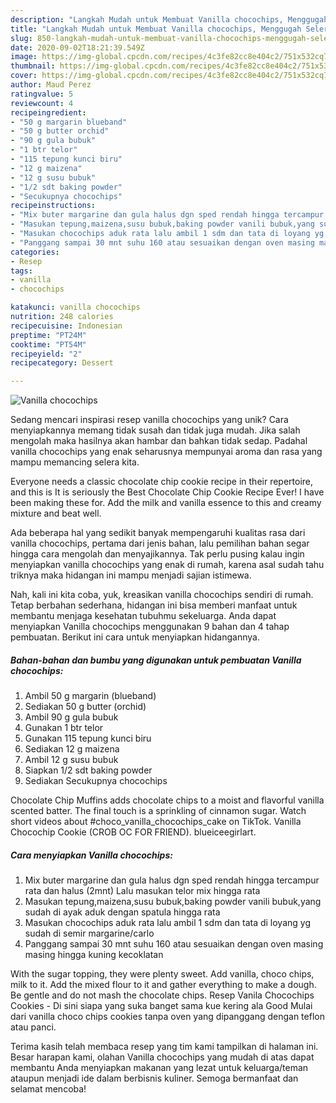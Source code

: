 ```yaml
---
description: "Langkah Mudah untuk Membuat Vanilla chocochips, Menggugah Selera"
title: "Langkah Mudah untuk Membuat Vanilla chocochips, Menggugah Selera"
slug: 850-langkah-mudah-untuk-membuat-vanilla-chocochips-menggugah-selera
date: 2020-09-02T18:21:39.549Z
image: https://img-global.cpcdn.com/recipes/4c3fe82cc8e404c2/751x532cq70/vanilla-chocochips-foto-resep-utama.jpg
thumbnail: https://img-global.cpcdn.com/recipes/4c3fe82cc8e404c2/751x532cq70/vanilla-chocochips-foto-resep-utama.jpg
cover: https://img-global.cpcdn.com/recipes/4c3fe82cc8e404c2/751x532cq70/vanilla-chocochips-foto-resep-utama.jpg
author: Maud Perez
ratingvalue: 5
reviewcount: 4
recipeingredient:
- "50 g margarin blueband"
- "50 g butter orchid"
- "90 g gula bubuk"
- "1 btr telor"
- "115 tepung kunci biru"
- "12 g maizena"
- "12 g susu bubuk"
- "1/2 sdt baking powder"
- "Secukupnya chocochips"
recipeinstructions:
- "Mix buter margarine dan gula halus dgn sped rendah hingga tercampur rata dan halus (2mnt) Lalu masukan telor mix hingga rata"
- "Masukan tepung,maizena,susu bubuk,baking powder vanili bubuk,yang sudah di ayak aduk dengan spatula hingga rata"
- "Masukan chocochips aduk rata lalu ambil 1 sdm dan tata di loyang yg sudah di semir margarine/carlo"
- "Panggang sampai 30 mnt suhu 160 atau sesuaikan dengan oven masing masing hingga kuning kecoklatan"
categories:
- Resep
tags:
- vanilla
- chocochips

katakunci: vanilla chocochips 
nutrition: 248 calories
recipecuisine: Indonesian
preptime: "PT24M"
cooktime: "PT54M"
recipeyield: "2"
recipecategory: Dessert

---
```



![Vanilla chocochips](https://img-global.cpcdn.com/recipes/4c3fe82cc8e404c2/751x532cq70/vanilla-chocochips-foto-resep-utama.jpg)

Sedang mencari inspirasi resep vanilla chocochips yang unik? Cara menyiapkannya memang tidak susah dan tidak juga mudah. Jika salah mengolah maka hasilnya akan hambar dan bahkan tidak sedap. Padahal vanilla chocochips yang enak seharusnya mempunyai aroma dan rasa yang mampu memancing selera kita.

Everyone needs a classic chocolate chip cookie recipe in their repertoire, and this is It is seriously the Best Chocolate Chip Cookie Recipe Ever! I have been making these for. Add the milk and vanilla essence to this and creamy mixture and beat well.

Ada beberapa hal yang sedikit banyak mempengaruhi kualitas rasa dari vanilla chocochips, pertama dari jenis bahan, lalu pemilihan bahan segar hingga cara mengolah dan menyajikannya. Tak perlu pusing kalau ingin menyiapkan vanilla chocochips yang enak di rumah, karena asal sudah tahu triknya maka hidangan ini mampu menjadi sajian istimewa.


Nah, kali ini kita coba, yuk, kreasikan vanilla chocochips sendiri di rumah. Tetap berbahan sederhana, hidangan ini bisa memberi manfaat untuk membantu menjaga kesehatan tubuhmu sekeluarga. Anda dapat menyiapkan Vanilla chocochips menggunakan 9 bahan dan 4 tahap pembuatan. Berikut ini cara untuk menyiapkan hidangannya.

<!--inarticleads1-->

##### Bahan-bahan dan bumbu yang digunakan untuk pembuatan Vanilla chocochips:

1. Ambil 50 g margarin (blueband)
1. Sediakan 50 g butter (orchid)
1. Ambil 90 g gula bubuk
1. Gunakan 1 btr telor
1. Gunakan 115 tepung kunci biru
1. Sediakan 12 g maizena
1. Ambil 12 g susu bubuk
1. Siapkan 1/2 sdt baking powder
1. Sediakan Secukupnya chocochips


Chocolate Chip Muffins adds chocolate chips to a moist and flavorful vanilla scented batter. The final touch is a sprinkling of cinnamon sugar. Watch short videos about #choco_vanilla_chocochips_cake on TikTok. Vanilla Chocochip Cookie (CROB OC FOR FRIEND). blueiceegirlart. 

<!--inarticleads2-->

##### Cara menyiapkan Vanilla chocochips:

1. Mix buter margarine dan gula halus dgn sped rendah hingga tercampur rata dan halus (2mnt) Lalu masukan telor mix hingga rata
1. Masukan tepung,maizena,susu bubuk,baking powder vanili bubuk,yang sudah di ayak aduk dengan spatula hingga rata
1. Masukan chocochips aduk rata lalu ambil 1 sdm dan tata di loyang yg sudah di semir margarine/carlo
1. Panggang sampai 30 mnt suhu 160 atau sesuaikan dengan oven masing masing hingga kuning kecoklatan


With the sugar topping, they were plenty sweet. Add vanilla, choco chips, milk to it. Add the mixed flour to it and gather everything to make a dough. Be gentle and do not mash the chocolate chips. Resep Vanila Chocochips Cookies - Di sini siapa yang suka banget sama kue kering ala Good Mulai dari vanilla choco chips cookies tanpa oven yang dipanggang dengan teflon atau panci. 

Terima kasih telah membaca resep yang tim kami tampilkan di halaman ini. Besar harapan kami, olahan Vanilla chocochips yang mudah di atas dapat membantu Anda menyiapkan makanan yang lezat untuk keluarga/teman ataupun menjadi ide dalam berbisnis kuliner. Semoga bermanfaat dan selamat mencoba!
